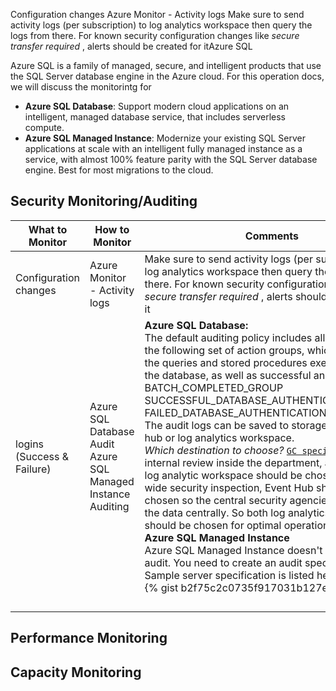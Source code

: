 Configuration changes  Azure Monitor - Activity logs  Make sure to send activity logs (per subscription) to log analytics workspace then query the logs from there. For known security configuration changes like *secure transfer required* , alerts should be created for itAzure SQL

Azure SQL is a family of managed, secure, and intelligent products that use the SQL Server database engine in the Azure cloud. For this operation docs, we will discuss the monitorintg for 

- **Azure SQL Database**: Support modern cloud applications on an intelligent, managed database service, that includes serverless compute.
- **Azure SQL Managed Instance**: Modernize your existing SQL Server applications at scale with an intelligent fully managed instance as a service, with almost 100% feature parity with the SQL Server database engine. Best for most migrations to the cloud.



## Security Monitoring/Auditing

| What to Monitor            | How to Monitor                                               | Comments                                                     |
| -------------------------- | ------------------------------------------------------------ | ------------------------------------------------------------ |
| Configuration changes      | Azure Monitor - Activity logs                                | Make sure to send activity logs (per subscription) to log analytics workspace then query the logs from there. For known security configuration changes like *secure transfer required* , alerts should be created for it |
| logins (Success & Failure) | Azure SQL Database Audit<br />Azure SQL Managed Instance Auditing | **Azure SQL Database:** <br/> The default auditing policy includes all actions and the following set of action groups, which will audit all the queries and stored procedures executed against the database, as well as successful and failed logins:<br />BATCH_COMPLETED_GROUP SUCCESSFUL_DATABASE_AUTHENTICATION_GROUP FAILED_DATABASE_AUTHENTICATION_GROUP<br /> The audit logs can be saved to storage account, event hub or log analytics workspace. <br />*Which destination to choose?* <u>`GC specific`</u>: For internal review inside the department, a centralized log analytic workspace should be chosen. For GC-wide security inspection, Event Hub should be chosen so the central security agencies can ingest the data centrally. So both log analytics & event hub should be chosen for optimal operation. <br />**Azure SQL Managed Instance**<br /> Azure SQL Managed Instance doesn't have default audit. You need to create an audit specification. A Sample server  specification is listed here <br />{% gist b2f75c2c0735f917031b127e321ab0b5 %} |
|                            |                                                              |                                                              |
|                            |                                                              |                                                              |
|                            |                                                              |                                                              |
|                            |                                                              |                                                              |







## Performance Monitoring









## Capacity Monitoring





